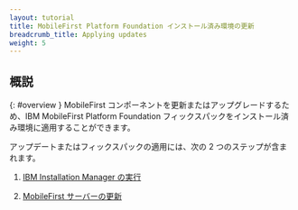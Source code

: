 ```yaml
---
layout: tutorial
title: MobileFirst Platform Foundation インストール済み環境の更新
breadcrumb_title: Applying updates
weight: 5
---
```

<!-- NLS_CHARSET=UTF-8 -->
## 概説
{: #overview }
MobileFirst コンポーネントを更新またはアップグレードするため、IBM MobileFirst Platform Foundation フィックスパックをインストール済み環境に適用することができます。

アップデートまたはフィックスパックの適用には、次の 2 つのステップが含まれます。

1. [IBM Installation Manager の実行](installation-manager)

2. [MobileFirst サーバーの更新](appserver-update)
